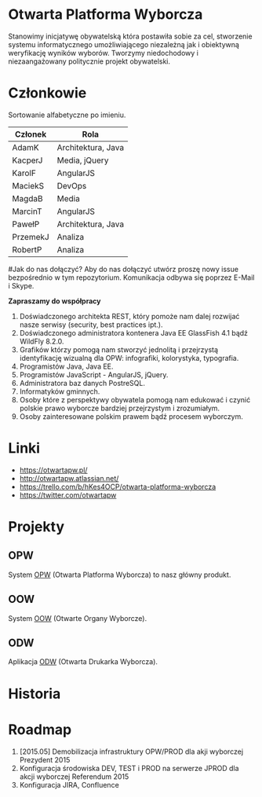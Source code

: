 # Otwarta Platforma Wyborcza
Stanowimy inicjatywę obywatelską która postawiła sobie za cel, stworzenie systemu informatycznego umożliwiającego niezależną jak i obiektywną weryfikację wyników wyborów. Tworzymy niedochodowy i niezaangażowany politycznie projekt obywatelski.  


# Członkowie
Sortowanie alfabetyczne po imieniu.  

| Członek  | Rola  |
| ------------- | ------------- |
| AdamK | Architektura, Java  |
| KacperJ | Media, jQuery |
| KarolF | AngularJS |
| MaciekS | DevOps |
| MagdaB | Media |
| MarcinT | AngularJS |
| PawełP | Architektura, Java |
| PrzemekJ | Analiza |
| RobertP | Analiza |

#Jak do nas dołączyć?
Aby do nas dołączyć utwórz proszę nowy issue bezpośrednio w tym repozytorium. Komunikacja odbywa się poprzez E-Mail i Skype.


**Zapraszamy do współpracy**  
1. Doświadczonego architekta REST, który pomoże nam dalej rozwijać nasze serwisy (security, best practices ipt.).  
2. Doświadczonego administratora kontenera Java EE GlassFish 4.1 bądź WildFly 8.2.0.  
3. Grafików którzy pomogą nam stworzyć jednolitą i przejrzystą identyfikację wizualną dla OPW: infografiki, kolorystyka, typografia.
4. Programistów Java, Java EE.  
5. Programistów JavaScript - AngularJS, jQuery.  
6. Administratora baz danych PostreSQL.  
7. Informatyków gminnych.
8. Osoby które z perspektywy obywatela pomogą nam edukować i czynić polskie prawo wyborcze bardziej przejrzystym i zrozumiałym.  
9. Osoby zainteresowane polskim prawem bądź procesem wyborczym.


# Linki
* https://otwartapw.pl/
* http://otwartapw.atlassian.net/
* https://trello.com/b/hKes4OCP/otwarta-platforma-wyborcza
* https://twitter.com/otwartapw

# Projekty

## OPW
System [OPW](https://github.com/OtwartaPlatformaWyborcza/Organizacja/blob/master/Projekt-OPW.md) (Otwarta Platforma Wyborcza) to nasz główny produkt.

## OOW
System [OOW](https://github.com/OtwartaPlatformaWyborcza/Organizacja/blob/master/Projekt-OOW.md) (Otwarte Organy Wyborcze).

## ODW
Aplikacja [ODW](https://github.com/OtwartaPlatformaWyborcza/Organizacja/blob/master/Projekt-ODW.md) (Otwarta Drukarka Wyborcza).


# Historia



# Roadmap
1. [2015.05] Demobilizacja infrastruktury OPW/PROD dla akji wyborczej Prezydent 2015
2. Konfiguracja środowiska DEV, TEST i PROD na serwerze JPROD dla akcji wyborczej Referendum 2015
3. Konfiguracja JIRA, Confluence
